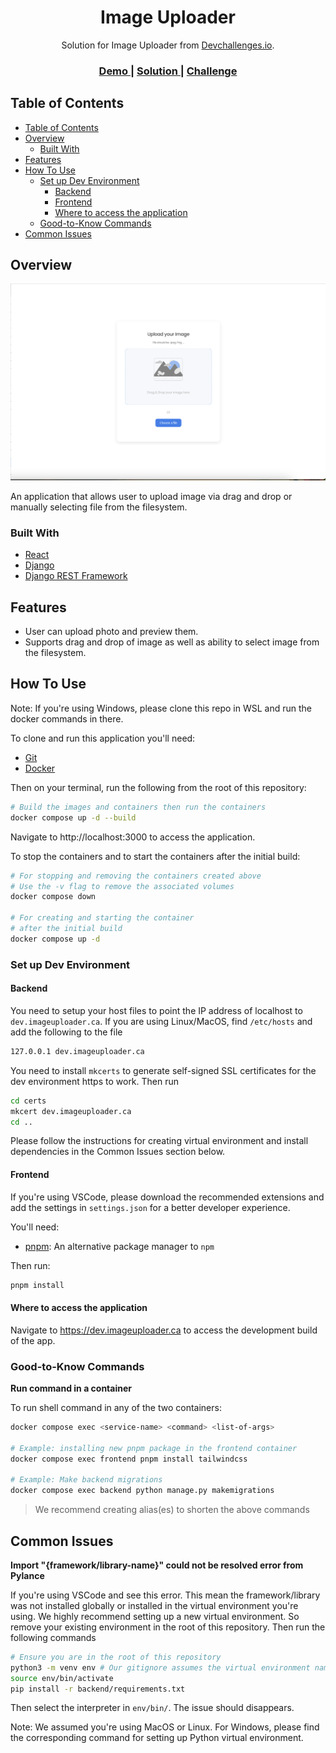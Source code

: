 <!-- Please update value in the {}  -->

<h1 align="center">Image Uploader</h1>

<div align="center">
   Solution for Image Uploader from  <a href="http://devchallenges.io" target="_blank">Devchallenges.io</a>.
</div>

<div align="center">
  <h3>
    <a href="https://{your-demo-link.your-domain}" target="_blank">
      Demo
    </a>
    <span> | </span>
    <a href="https://{your-url-to-the-solution}" target="_blank">
      Solution
    </a>
    <span> | </span>
    <a href="https://devchallenges.io/challenges/O2iGT9yBd6xZBrOcVirx" target="_blank">
      Challenge
    </a>
  </h3>
</div>

<!-- TABLE OF CONTENTS -->

## Table of Contents

- [Table of Contents](#table-of-contents)
- [Overview](#overview)
  - [Built With](#built-with)
- [Features](#features)
- [How To Use](#how-to-use)
  - [Set up Dev Environment](#set-up-dev-environment)
    - [Backend](#backend)
    - [Frontend](#frontend)
    - [Where to access the application](#where-to-access-the-application)
  - [Good-to-Know Commands](#good-to-know-commands)
- [Common Issues](#common-issues)

<!-- OVERVIEW -->

## Overview

![screenshot](https://github.com/j-ngo828/image-uploader/blob/main/image-uploader-project.png?raw=true)


An application that allows user to upload image via drag and drop or manually selecting file from the filesystem.

### Built With

<!-- This section should list any major frameworks that you built your project using. Here are a few examples.-->

- [React](https://reactjs.org/)
- [Django](https://www.djangoproject.com/)
- [Django REST Framework](https://www.django-rest-framework.org/)

## Features

<!-- List the features of your application or follow the template. Don't share the figma file here :) -->

- User can upload photo and preview them.
- Supports drag and drop of image as well as ability to select image from the filesystem.


## How To Use

Note: If you're using Windows, please clone this repo in WSL and run the docker commands in there.

<!-- Example: -->

To clone and run this application you'll need:
- [Git](https://git-scm.com)
- [Docker](https://docs.docker.com/get-docker/)

Then on your terminal, run the following from the root of this repository:

```bash
# Build the images and containers then run the containers
docker compose up -d --build
```

Navigate to http://localhost:3000 to access the application.

To stop the containers and to start the containers after the initial build:

```bash
# For stopping and removing the containers created above
# Use the -v flag to remove the associated volumes
docker compose down

# For creating and starting the container
# after the initial build
docker compose up -d
```

### Set up Dev Environment

#### Backend

You need to setup your host files to point the IP address of localhost to `dev.imageuploader.ca`. If you are using Linux/MacOS, find `/etc/hosts` and add the following to the file

```bash
127.0.0.1 dev.imageuploader.ca
```


You need to install `mkcerts` to generate self-signed SSL certificates for the dev environment https to work. Then run

```bash
cd certs
mkcert dev.imageuploader.ca
cd .. 
```

Please follow the instructions for creating virtual environment and install dependencies in the Common Issues section below.

#### Frontend

If you're using VSCode, please download the recommended extensions and add the settings in `settings.json` for a better developer experience.

You'll need:

- [pnpm](https://pnpm.io/installation#using-npm): An alternative package manager to `npm`

Then run:

```bash
pnpm install
```

#### Where to access the application

Navigate to https://dev.imageuploader.ca to access the development build of the app.

### Good-to-Know Commands

**Run command in a container**

To run shell command in any of the two containers:

```bash
docker compose exec <service-name> <command> <list-of-args>

# Example: installing new pnpm package in the frontend container
docker compose exec frontend pnpm install tailwindcss

# Example: Make backend migrations
docker compose exec backend python manage.py makemigrations
```

> We recommend creating alias(es) to shorten the above commands


## Common Issues

**Import "{framework/library-name}" could not be resolved error from Pylance**

If you're using VSCode and see this error. This mean the framework/library was not installed globally or installed in the virtual environment you're using. We highly recommend setting up a new virtual environment. So remove your existing environment in the root of this repository. Then run the following commands

```bash
# Ensure you are in the root of this repository
python3 -m venv env # Our gitignore assumes the virtual environment name is env
source env/bin/activate
pip install -r backend/requirements.txt
```

Then select the interpreter in `env/bin/`. The issue should disappears.

Note: We assumed you're using MacOS or Linux. For Windows, please find the corresponding command for setting up Python virtual environment.
